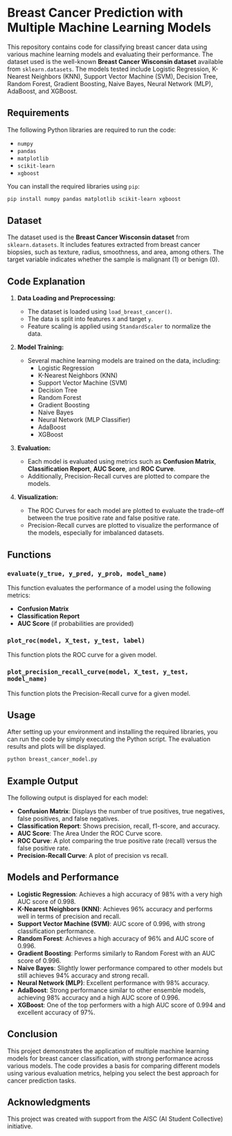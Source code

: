 # Breast Cancer Prediction with Multiple Machine Learning Models

This repository contains code for classifying breast cancer data using various machine learning models and evaluating their performance. The dataset used is the well-known **Breast Cancer Wisconsin dataset** available from `sklearn.datasets`. The models tested include Logistic Regression, K-Nearest Neighbors (KNN), Support Vector Machine (SVM), Decision Tree, Random Forest, Gradient Boosting, Naive Bayes, Neural Network (MLP), AdaBoost, and XGBoost.

## Requirements

The following Python libraries are required to run the code:

- `numpy`
- `pandas`
- `matplotlib`
- `scikit-learn`
- `xgboost`

You can install the required libraries using `pip`:

```bash
pip install numpy pandas matplotlib scikit-learn xgboost
```

## Dataset

The dataset used is the **Breast Cancer Wisconsin dataset** from `sklearn.datasets`. It includes features extracted from breast cancer biopsies, such as texture, radius, smoothness, and area, among others. The target variable indicates whether the sample is malignant (1) or benign (0).

## Code Explanation

1. **Data Loading and Preprocessing:**
   - The dataset is loaded using `load_breast_cancer()`.
   - The data is split into features `X` and target `y`.
   - Feature scaling is applied using `StandardScaler` to normalize the data.

2. **Model Training:**
   - Several machine learning models are trained on the data, including:
     - Logistic Regression
     - K-Nearest Neighbors (KNN)
     - Support Vector Machine (SVM)
     - Decision Tree
     - Random Forest
     - Gradient Boosting
     - Naive Bayes
     - Neural Network (MLP Classifier)
     - AdaBoost
     - XGBoost

3. **Evaluation:**
   - Each model is evaluated using metrics such as **Confusion Matrix**, **Classification Report**, **AUC Score**, and **ROC Curve**.
   - Additionally, Precision-Recall curves are plotted to compare the models.

4. **Visualization:**
   - The ROC Curves for each model are plotted to evaluate the trade-off between the true positive rate and false positive rate.
   - Precision-Recall curves are plotted to visualize the performance of the models, especially for imbalanced datasets.

## Functions

### `evaluate(y_true, y_pred, y_prob, model_name)`
This function evaluates the performance of a model using the following metrics:
- **Confusion Matrix**
- **Classification Report**
- **AUC Score** (if probabilities are provided)

### `plot_roc(model, X_test, y_test, label)`
This function plots the ROC curve for a given model.

### `plot_precision_recall_curve(model, X_test, y_test, model_name)`
This function plots the Precision-Recall curve for a given model.

## Usage

After setting up your environment and installing the required libraries, you can run the code by simply executing the Python script. The evaluation results and plots will be displayed.

```bash
python breast_cancer_model.py
```

## Example Output

The following output is displayed for each model:

- **Confusion Matrix**: Displays the number of true positives, true negatives, false positives, and false negatives.
- **Classification Report**: Shows precision, recall, f1-score, and accuracy.
- **AUC Score**: The Area Under the ROC Curve score.
- **ROC Curve**: A plot comparing the true positive rate (recall) versus the false positive rate.
- **Precision-Recall Curve**: A plot of precision vs recall.

## Models and Performance

- **Logistic Regression**: Achieves a high accuracy of 98% with a very high AUC score of 0.998.
- **K-Nearest Neighbors (KNN)**: Achieves 96% accuracy and performs well in terms of precision and recall.
- **Support Vector Machine (SVM)**: AUC score of 0.996, with strong classification performance.
- **Random Forest**: Achieves a high accuracy of 96% and AUC score of 0.996.
- **Gradient Boosting**: Performs similarly to Random Forest with an AUC score of 0.996.
- **Naive Bayes**: Slightly lower performance compared to other models but still achieves 94% accuracy and strong recall.
- **Neural Network (MLP)**: Excellent performance with 98% accuracy.
- **AdaBoost**: Strong performance similar to other ensemble models, achieving 98% accuracy and a high AUC score of 0.996.
- **XGBoost**: One of the top performers with a high AUC score of 0.994 and excellent accuracy of 97%.

## Conclusion

This project demonstrates the application of multiple machine learning models for breast cancer classification, with strong performance across various models. The code provides a basis for comparing different models using various evaluation metrics, helping you select the best approach for cancer prediction tasks.

## Acknowledgments

This project was created with support from the AISC (AI Student Collective) initiative.
